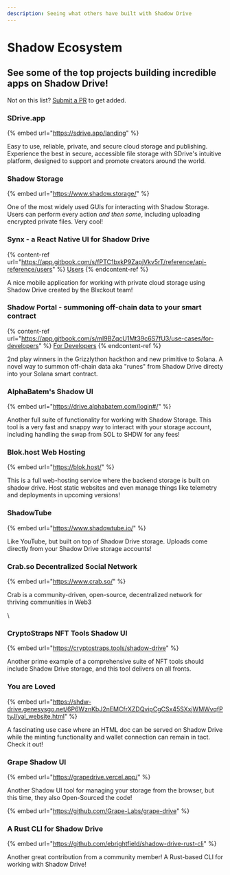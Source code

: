 ```yaml
---
description: Seeing what others have built with Shadow Drive
---
```


# Shadow Ecosystem

## See some of the top projects building incredible apps on Shadow Drive!

Not on this list? [Submit a PR](community-mainted-uis.md) to get added.

### **SDrive.app**

{% embed url="https://sdrive.app/landing" %}

Easy to use, reliable, private, and secure cloud storage and publishing. Experience the best in secure, accessible file storage with SDrive's intuitive platform, designed to support and promote creators around the world.

### **Shadow Storage**

{% embed url="https://www.shadow.storage/" %}

One of the most widely used GUIs for interacting with Shadow Storage. Users can perform every action _and then some_, including uploading encrypted private files. Very cool!

### **Synx - a React Native UI for Shadow Drive**

{% content-ref url="https://app.gitbook.com/s/fPTC1bxkP9ZapjVkv5rT/reference/api-reference/users" %}
[Users](https://app.gitbook.com/s/fPTC1bxkP9ZapjVkv5rT/reference/api-reference/users)
{% endcontent-ref %}

A nice mobile application for working with private cloud storage using Shadow Drive created by the Blxckout team!

### Shadow Portal - summoning off-chain data to your smart contract

{% content-ref url="https://app.gitbook.com/s/mI9BZqcU1Mt39c6S7fU3/use-cases/for-developers" %}
[For Developers](https://app.gitbook.com/s/mI9BZqcU1Mt39c6S7fU3/use-cases/for-developers)
{% endcontent-ref %}

2nd play winners in the Grizzlython hackthon and new primitive to Solana. A novel way to summon off-chain data aka "runes" from Shadow Drive directy into your Solana smart contract.

### **AlphaBatem's Shadow UI**

{% embed url="https://drive.alphabatem.com/login#/" %}

Another full suite of functionality for working with Shadow Storage. This tool is a very fast and snappy way to interact with your storage account, including handling the swap from SOL to SHDW for any fees!

### **Blok.host Web Hosting**

{% embed url="https://blok.host/" %}

This is a full web-hosting service where the backend storage is built on shadow drive. Host static websites and even manage things like telemetry and deployments in upcoming versions!

### **ShadowTube**

{% embed url="https://www.shadowtube.io/" %}

Like YouTube, but built on top of Shadow Drive storage. Uploads come directly from your Shadow Drive storage accounts!

### Crab.so Decentralized Social Network

{% embed url="https://www.crab.so/" %}

Crab is a community-driven, open-source, decentralized network for thriving communities in Web3

\


### **CryptoStraps NFT Tools Shadow UI**

{% embed url="https://cryptostraps.tools/shadow-drive" %}

Another prime example of a comprehensive suite of NFT tools should include Shadow Drive storage, and this tool delivers on all fronts.

### **You are Loved**

{% embed url="https://shdw-drive.genesysgo.net/6P6WznKbJ2nEMCfrXZDQvipCgCSx45SXxjWMWvqfPtyJ/yal_website.html" %}

A fascinating use case where an HTML doc can be served on Shadow Drive while the minting functionality and wallet connection can remain in tact. Check it out!

### **Grape Shadow UI**

{% embed url="https://grapedrive.vercel.app/" %}

Another Shadow UI tool for managing your storage from the browser, but this time, they also Open-Sourced the code!

{% embed url="https://github.com/Grape-Labs/grape-drive" %}

### **A Rust CLI for Shadow Drive**

{% embed url="https://github.com/ebrightfield/shadow-drive-rust-cli" %}

Another great contribution from a community member! A Rust-based CLI for working with Shadow Drive!
